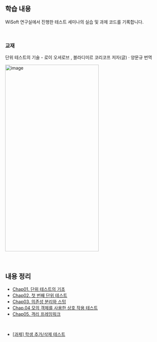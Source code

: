 ## 학습 내용
WiSoft 연구실에서 진행한 테스트 세미나의 실습 및 과제 코드를 기록합니다.

<br>

### 교재
단위 테스트의 기술 - 로이 오셔로브 , 블라디미르 코리코프 저자(글) · 양문규 번역


<img width="300" height="600" alt="image" src="https://github.com/user-attachments/assets/35369fe3-ec90-48b3-a8a1-059391e63579" />


<br>
<br>
<br>

## 내용 정리

- [Chap01. 단위 테스트의 기초](https://familiar-dragon-4ed.notion.site/Chap01-22ebf88cd0f5805db420ea418f4b85ab?source=copy_link)
- [Chap02. 첫 번째 단위 테스트](https://familiar-dragon-4ed.notion.site/Chap02-22ebf88cd0f580a58ec5daea3a2a89ab?source=copy_link)
- [Chap03. 의존성 분리와 스텁](https://familiar-dragon-4ed.notion.site/Chap03-231bf88cd0f580fcab22d4a2d62ddd9c?source=copy_link)
- [Chap.04 모의 객체를 사용한 상호 작용 테스트](https://familiar-dragon-4ed.notion.site/Chap-04-23bbf88cd0f58085937af733332f16b3?source=copy_link)
- [Chap05. 격리 프레임워크](https://familiar-dragon-4ed.notion.site/Chap05-23dbf88cd0f580bfb602c2eb26b84871?source=copy_link)

<br>
  
- [[과제] 학생 추가/삭제 테스트](https://familiar-dragon-4ed.notion.site/231bf88cd0f58001a758dbcba609ca11?source=copy_link)

<br>
